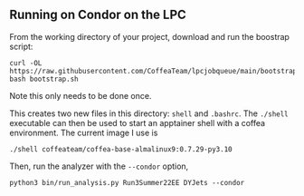 ## Running on Condor on the LPC
From the working directory of your project, download and run the boostrap script:
```
curl -OL https://raw.githubusercontent.com/CoffeaTeam/lpcjobqueue/main/bootstrap.sh
bash bootstrap.sh
```
Note this only needs to be done once.

This creates two new files in this directory: `shell` and `.bashrc`. The `./shell` executable can then be used to start an apptainer shell with a coffea environment. The current image I use is
```
./shell coffeateam/coffea-base-almalinux9:0.7.29-py3.10
```
Then, run the analyzer with the `--condor` option,
```
python3 bin/run_analysis.py Run3Summer22EE DYJets --condor
```
